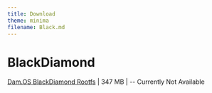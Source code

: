 ```yaml
---
title: Download
theme: minima
filename: Black.md
---
```


# BlackDiamond
[Dam.OS BlackDiamond Rootfs](https://github.com/SMGXSCRIPTS/Dam.OS/men) | 347 MB |
-- Currently Not Available
